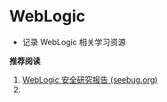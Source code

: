 # WebLogic

- 记录 WebLogic 相关学习资源

**推荐阅读**

1. [WebLogic 安全研究报告 (seebug.org)](https://paper.seebug.org/1012/)
2. 